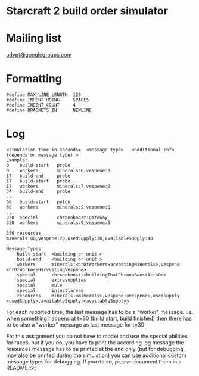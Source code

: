 # Starcraft 2 build order simulator

# Mailing list
advpt@googlegroups.com

# Formatting
    #define MAX_LINE_LENGTH  120
    #define INDENT_USING     SPACES
    #define INDENT_COUNT     4
    #define BRACKETS_IN      NEWLINE

# Log
    <simulation time in seconds>  <message type>   <additional info (depends on message type) >
    Example:
    0    build-start   probe
    0    workers       minerals:6,vespene:0
    17   build-end     probe
    17   build-start   probe
    17   workers       minerals:7,vespene:0
    34   build-end     probe
    ...
    60   build-start   pylon
    60   workers       minerals:9,vespene:0
    ...
    320  special       chronoboost:gateway
    320  workers       minerals:9,vespene:3
    ...
    350 resources      minerals:80,vespene:20,usedSupply:30,availableSupply:40

	Message Types:
	    built-start  <building or unit >
	    build-end    <building or unit >
	    workers      minerals:<nrOfWorkersHarvestingMinerals>,vespene:<nrOfWorkersHarvestingVespene>
	    special      chronoboost:<buildingThatChronoBoostActsOn>
	    special      extrasupplies
	    special      mule
	    special      injectlarvae
	    resources    minerals:<minerals>,vespene:<vespene>,usedSupply:<usedSupply>,availableSupply:<availableSupply>

For each reported time, the last message has to be a "worker" message. i.e. when something happens at t=30 (build start, build finished) then there has to be also a "worker" message as last message for t=30

For this assignment you do not have to model and use the special abilities for races, but if you do, you have to print the according log message the resources message has to be printed at the end only (but for debugging may also be printed during the simulation) you can use additional custom message types for debugging. If you do so, please document them in a README.txt
